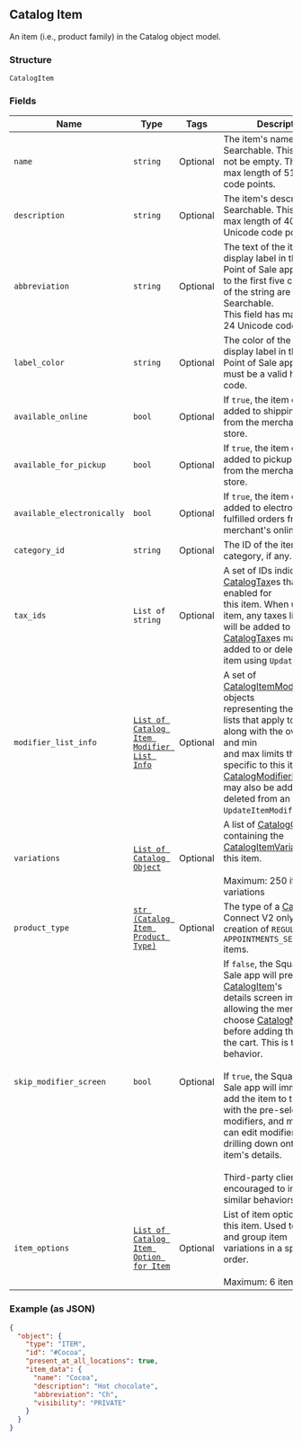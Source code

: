 ## Catalog Item

An item (i.e., product family) in the Catalog object model.

### Structure

`CatalogItem`

### Fields

| Name | Type | Tags | Description |
|  --- | --- | --- | --- |
| `name` | `string` | Optional | The item's name. Searchable. This field must not be empty. This field has max length of 512 Unicode code points. |
| `description` | `string` | Optional | The item's description. Searchable. This field has max length of 4096 Unicode code points. |
| `abbreviation` | `string` | Optional | The text of the item's display label in the Square Point of Sale app. Only up to the first five characters of the string are used. Searchable.<br>This field has max length of 24 Unicode code points. |
| `label_color` | `string` | Optional | The color of the item's display label in the Square Point of Sale app. This must be a valid hex color code. |
| `available_online` | `bool` | Optional | If `true`, the item can be added to shipping orders from the merchant's online store. |
| `available_for_pickup` | `bool` | Optional | If `true`, the item can be added to pickup orders from the merchant's online store. |
| `available_electronically` | `bool` | Optional | If `true`, the item can be added to electronically fulfilled orders from the merchant's online store. |
| `category_id` | `string` | Optional | The ID of the item's category, if any. |
| `tax_ids` | `List of string` | Optional | A set of IDs indicating the [CatalogTax](#type-catalogtax)es that are enabled for<br>this item. When updating an item, any taxes listed here will be added to the item.<br>[CatalogTax](#type-catalogtax)es may also be added to or deleted from an item using `UpdateItemTaxes`. |
| `modifier_list_info` | [`List of Catalog Item Modifier List Info`](/doc/models/catalog-item-modifier-list-info.md) | Optional | A set of [CatalogItemModifierListInfo](#type-catalogitemmodifierlistinfo) objects<br>representing the modifier lists that apply to this item, along with the overrides and min<br>and max limits that are specific to this item. [CatalogModifierList](#type-catalogmodifierlist)s<br>may also be added to or deleted from an item using `UpdateItemModifierLists`. |
| `variations` | [`List of Catalog Object`](/doc/models/catalog-object.md) | Optional | A list of [CatalogObject](#type-catalogobject)s containing the<br>[CatalogItemVariation](#type-catalogitemvariation)s for this item.<br><br>Maximum: 250 item variations |
| `product_type` | [`str (Catalog Item Product Type)`](/doc/models/catalog-item-product-type.md) | Optional | The type of a [CatalogItem](#type-catalogitem). Connect V2 only allows the creation of `REGULAR` or `APPOINTMENTS_SERVICE` items. |
| `skip_modifier_screen` | `bool` | Optional | If `false`, the Square Point of Sale app will present the [CatalogItem](#type-catalogitem)'s<br>details screen immediately, allowing the merchant to choose [CatalogModifier](#type-catalogmodifier)s<br>before adding the item to the cart.  This is the default behavior.<br><br>If `true`, the Square Point of Sale app will immediately add the item to the cart with the pre-selected<br>modifiers, and merchants can edit modifiers by drilling down onto the item's details.<br><br>Third-party clients are encouraged to implement similar behaviors. |
| `item_options` | [`List of Catalog Item Option for Item`](/doc/models/catalog-item-option-for-item.md) | Optional | List of item options IDs for this item. Used to manage and group item<br>variations in a specified order.<br><br>Maximum: 6 item options. |

### Example (as JSON)

```json
{
  "object": {
    "type": "ITEM",
    "id": "#Cocoa",
    "present_at_all_locations": true,
    "item_data": {
      "name": "Cocoa",
      "description": "Hot chocolate",
      "abbreviation": "Ch",
      "visibility": "PRIVATE"
    }
  }
}
```

